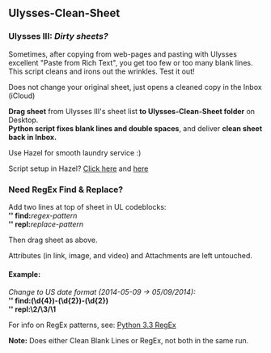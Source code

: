 ## Ulysses-Clean-Sheet


### Ulysses III: *Dirty sheets?*
Sometimes, after copying from web-pages and pasting with Ulysses excellent "Paste from Rich Text", you get too few or too many blank lines. This script cleans and irons out the wrinkles. Test it out!

Does not change your original sheet, just opens a cleaned copy in the Inbox (iCloud)

**Drag sheet** from Ulysses III's sheet list **to Ulysses-Clean-Sheet folder** on Desktop.  
**Python script fixes blank lines and double spaces**, and deliver **clean sheet back in Inbox.**

Use Hazel for smooth laundry service :)

Script setup in Hazel? [Click here](http://t.co/EgrOwChykB) and [here](http://t.co/4dAORKd8S6)

### Need RegEx Find & Replace?
Add two lines at top of sheet in UL codeblocks:  
**'' find:**_regex-pattern_  
**'' repl:**_replace-pattern_  

Then drag sheet as above.

Attributes (in link, image, and video) and Attachments are left untouched.

#### Example:
_Change to US date format (2014-05-09 -> 05/09/2014):_  
**'' find:(\d{4})-(\d{2})-(\d{2})**  
**'' repl:\2/\3/\1** 

For info on RegEx patterns, see: [Python 3.3 RegEx](https://docs.python.org/3.3/howto/regex.html)

**Note:** Does either Clean Blank Lines or RegEx, not both in the same run.
